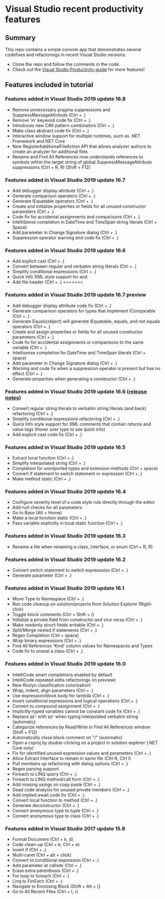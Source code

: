 # Visual Studio recent productivity features

## Summary
This repo contains a simple console app that demonstrates several codefixes and refactorings in recent Visual Studio versions.

- Clone the repo and follow the comments in the code.
- Check out the [Visual Studio Productivity guide](https://aka.ms/productivityguide) for more features!

## Features included in tutorial

### Features added in Visual Studio 2019 update 16.8
- Remove unnecessary pragma suppressions and SuppressMessageAttribute (Ctrl + .)
- Remove 'in' keyword code fix (Ctrl + .)
- Introduces new C#9 pattern combinators (Ctrl + .)
- Make class abstract code fix (Ctrl + .)
- Interactive window support for multiple runtimes, such as .NET Framework and.NET Core
- New RegisterAdditionalFileAction API that allows analyzer authors to create an analyzer for additional files
- Rename and Find All References now understands references to symbols within the target string of global SuppressMessageAttribute suppressions (Ctrl + R, R) (Shift + F12)

### Features added in Visual Studio 2019 update 16.7
- Add debugger display attribute (Ctrl + .)
- Generate comparison operators (Ctrl + .)
- Generate IEquatable operators (Ctrl + .)
- Create and initialize properties or fields for all unused constructor parameters (Ctrl + .)
- Code fix for accidental assignments and comparisons (Ctrl + .)
- IntelliSense completion in DateTime and TimeSpan string literals (Ctrl + Space)
- Add parameter in Change Signature dialog (Ctrl + .)
- Suppression operator warning and code fix (Ctrl + .)

### Features added in Visual Studio 2019 update 16.6
- Add explicit cast (Ctrl + .)
- Convert between regular and verbatim string literals (Ctrl + .)
- Simplify conditional expressions (Ctrl + .)
- Quick info XML style support for <returns> and <value>
- Add file header (Ctrl + .)
=======
### Features added in Visual Studio 2019 update 16.7 preview
* Add debugger display attribute code fix (Ctrl + .)
* Generate comparison operators for types that implement IComparable (Ctrl + .)
* Generate Equals(object) will generate IEquatable, equals, and not equals operators (Ctrl + .)
* Create and assign properties or fields for all unused constructor parameters (Ctrl + .)
* Code fix for accidental assignments or comparisons to the same variable (Ctrl + .)
* Intellisense completion for DateTime and TimeSpan literals (Ctrl + space)
* Add parameter in Change Signature dialog (Ctrl + .)
* Warning and code fix when a suppression operator is present but has no effect (Ctrl + .)
* Generate properties when generating a constructor (Ctrl + .)

### Features added in Visual Studio 2019 update 16.6 ([release notes](https://docs.microsoft.com/en-us/visualstudio/releases/2019/release-notes))
* Convert regular string literals to verbatim string literals (and back) refactoring (Ctrl + .)
* Simplify conditional expressions refactoring (Ctrl + .)
* Quick Info style support for XML comments that contain returns and value tags  (Hover over type to see quick info)
* Add explicit cast code fix (Ctrl + .)

### Features added in Visual Studio 2019 update 16.5
- Extract local function (Ctrl + .)
- Simplify interpolated string (Ctrl + .)
- Completion for unimported types and extension methods (Ctrl + space)
- Convert if statement to switch statement or expression (Ctrl + .)
- Make method static (Ctrl + .)

### Features added in Visual Studio 2019 update 16.4
- Configure severity level of a code style rule directly through the editor
- Add null checks for all parameters
- Go to Base (Alt + Home)
- Make a local function static (Ctrl + .)
- Pass variable explicitly in local static function (Ctrl + .)

### Features added in Visual Studio 2019 update 16.3
- Rename a file when renaming a class, interface, or enum (Ctrl + R, R)

### Features added in Visual Studio 2019 update 16.2
- Convert switch statement to switch expresssion (Ctrl + .)
- Generate parameter (Ctrl + .)

### Features added in Visual Studio 2019 update 16.1
- Move Type to Namespace (Ctrl + .)
- Run code cleanup on solution/projects from Solution Explorer (Right-click)
- Toggle block comments (Ctrl + Shift + /)
- Initialize a private field from constructor and vice versa (Ctrl + .)
- Make readonly struct fields writable (Ctrl + .)
- Split/Merge nested if statements (Ctrl + .)
- Regex Completion (Ctrl + space)
- Wrap binary expressions (Ctrl + .)
- Find All References 'Kind' column values for Namespaces and Types
- Code fix to unseal a class (Ctrl + .)

### Features added in Visual Studio 2019 update 16.0
- IntelliCode smart completions enabled by default
- IntelliCode repeated edits refactorings (in preview)
- New Roslyn classification colorization!
- Wrap, indent, align parameters (Ctrl + .)
- Use expression/block body for lambda (Ctrl + .)
- Invert conditional expressions and logical operations (Ctrl + .)
- Convert to compound assignment (Ctrl + .)
- Implicitly-typed variables cannot be constant code fix (Ctrl + .)
- Replace `@$"` with `$@"` when typing interpolated verbatim string (automatic)
- Categorize references by Read/Write in Find All References window (Shift + F12)
- Automatically close block comment on "/" (automatic)
- Open a csproj by double-clicking on a project in solution explorer (.NET Core only)
- Fix for identified unused expression values and parameters (Ctrl + .)
- Allow Extract Interface to remain in same file (Ctrl R, Ctrl I)
- Pull members up refactoring with dialog options (Ctrl + .)
- Regex parsing support
- Foreach to LINQ query (Ctrl + .)
- Foreach to LINQ method/call form (Ctrl + .)
- Add missing usings on copy paste (Ctrl + .)
- Dead code analysis for unused private members (Ctrl + .)
- Add implied await code fix (Ctrl + .)
- Convert local function to method (Ctrl + .)
- Generate deconstructor (Ctrl + .)
- Convert anonymous type to tuple (Ctrl + .)
- Convert anonymous type to class (Ctrl + .)

### Features added in Visual Studio 2017 update 15.8
- Format Document (Ctrl + k, d)
- Code clean-up (Ctrl + k, Ctrl + e)
- Invert if (Ctrl + .)
- Multi-caret (Ctrl + alt + click)
- Convert to conditional expression (Ctrl + .)
- Add parameter at callsite (Ctrl + .)
- Erase extra parenthesis (Ctrl + .)
- For loop to foreach (Ctrl + .)
- Linq to ForEach (Ctrl + .)
- Navigate to Enclosing Block (Shift + Alt + \[)
- Go to All Recent Files (Ctrl + t, r)

